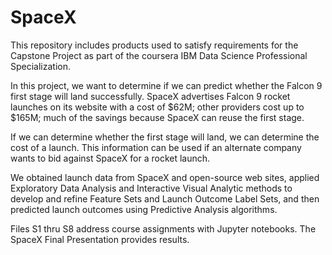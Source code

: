 # SpaceX

This repository includes products used to satisfy requirements for the Capstone Project as part of the coursera IBM Data Science Professional Specialization.

In this project, we want to determine if we can predict whether the Falcon 9 first stage will land successfully.  SpaceX advertises Falcon 9 rocket launches on its website with a cost of $62M; other providers cost up to $165M; much of the savings because SpaceX can reuse the first stage. 

If we can determine whether the first stage will land, we can determine the cost of a launch. This information can be used if an alternate company wants to bid against SpaceX for a rocket launch. 

We obtained launch data from SpaceX and open-source web sites, applied Exploratory Data Analysis and Interactive Visual Analytic methods to develop and refine Feature Sets and Launch Outcome Label Sets, and then predicted launch outcomes using Predictive Analysis algorithms.

Files S1 thru S8 address course assignments with Jupyter notebooks.  The SpaceX Final Presentation provides results.
